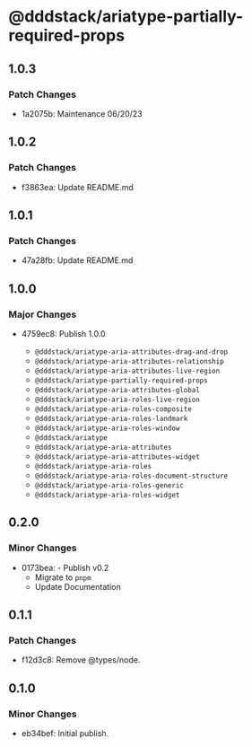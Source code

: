 # @dddstack/ariatype-partially-required-props

## 1.0.3

### Patch Changes

- 1a2075b: Maintenance 06/20/23

## 1.0.2

### Patch Changes

- f3863ea: Update README.md

## 1.0.1

### Patch Changes

- 47a28fb: Update README.md

## 1.0.0

### Major Changes

- 4759ec8: Publish 1.0.0

  - `@dddstack/ariatype-aria-attributes-drag-and-drop`
  - `@dddstack/ariatype-aria-attributes-relationship`
  - `@dddstack/ariatype-aria-attributes-live-region`
  - `@dddstack/ariatype-partially-required-props`
  - `@dddstack/ariatype-aria-attributes-global`
  - `@dddstack/ariatype-aria-roles-live-region`
  - `@dddstack/ariatype-aria-roles-composite`
  - `@dddstack/ariatype-aria-roles-landmark`
  - `@dddstack/ariatype-aria-roles-window`
  - `@dddstack/ariatype`
  - `@dddstack/ariatype-aria-attributes`
  - `@dddstack/ariatype-aria-attributes-widget`
  - `@dddstack/ariatype-aria-roles`
  - `@dddstack/ariatype-aria-roles-document-structure`
  - `@dddstack/ariatype-aria-roles-generic`
  - `@dddstack/ariatype-aria-roles-widget`

## 0.2.0

### Minor Changes

- 0173bea: - Publish v0.2
  - Migrate to `pnpm`
  - Update Documentation

## 0.1.1

### Patch Changes

- f12d3c8: Remove @types/node.

## 0.1.0

### Minor Changes

- eb34bef: Initial publish.
